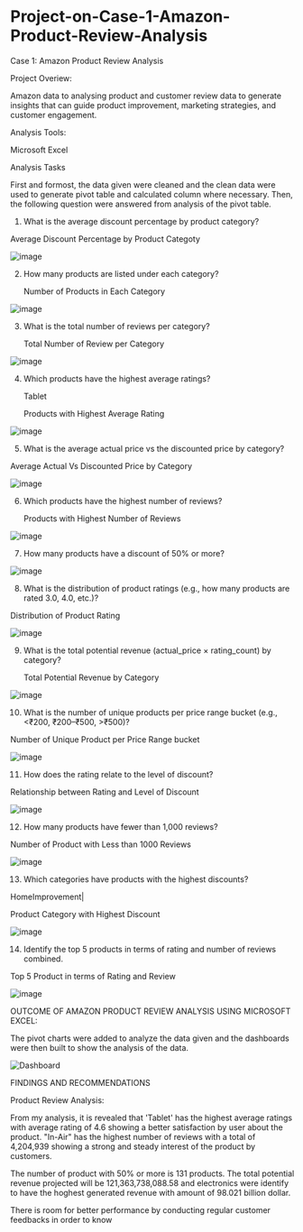 # Project-on-Case-1-Amazon-Product-Review-Analysis
Case 1: Amazon Product Review Analysis

Project Overiew:

Amazon data to analysing product and customer review data to generate insights that can 
guide product improvement, marketing strategies, and customer engagement.

Analysis Tools:

Microsoft Excel

Analysis Tasks

First and formost, the data given were cleaned and the clean data were used to generate pivot table and calculated column where necessary. Then, the following question were answered from analysis of the pivot table.

1. What is the average discount percentage by product category?

Average Discount Percentage by Product Categoty		

![image](https://github.com/user-attachments/assets/91a65a00-5c8f-45e8-86a6-169b0f3ea50a)

2. How many products are listed under each category?

   Number of Products in Each Category
   	
![image](https://github.com/user-attachments/assets/d0dd7566-9e43-4769-a28a-57ea21a936fa)

3. What is the total number of reviews per category?

   Total Number of Review per Category
   	
![image](https://github.com/user-attachments/assets/10862e7c-17b2-4956-a139-fe582582fabe)

4. Which products have the highest average ratings?
   
   Tablet

   Products with Highest Average  Rating 	

![image](https://github.com/user-attachments/assets/02ec3e85-ab43-4b84-a66b-deb78c1838e9)

5. What is the average actual price vs the discounted price by category?

Average Actual Vs Discounted Price by Category			

![image](https://github.com/user-attachments/assets/c62f784f-25cd-4f83-a052-8dafd4790eeb) 

6. Which products have the highest number of reviews?

   Products with Highest Number of Reviews	

![image](https://github.com/user-attachments/assets/4f3622c4-7448-4e49-b9ca-9f6968de5077)

7. How many products have a discount of 50% or more? 

![image](https://github.com/user-attachments/assets/fb910d4b-c626-4fb7-a05b-6ee186c28b70)

8. What is the distribution of product ratings (e.g., how many products are rated 3.0, 
4.0, etc.)?

Distribution of Product Rating	

![image](https://github.com/user-attachments/assets/f1a6597b-8ea4-474a-b365-07c4a2083adb)

9. What is the total potential revenue (actual_price × rating_count) by category?

   Total Potential Revenue by Category	

![image](https://github.com/user-attachments/assets/48acc3b8-5719-463d-9bd4-0fe6a60e8d87)


10. What is the number of unique products per price range bucket (e.g., <₹200, 
₹200–₹500, >₹500)?

Number of Unique Product per Price Range bucket		

![image](https://github.com/user-attachments/assets/2df3b6e8-995c-418d-bc37-ef98b39fa97a)


11. How does the rating relate to the level of discount?

Relationship between Rating and Level of Discount	

![image](https://github.com/user-attachments/assets/ea731e53-2a15-400c-ad18-f0f75c6d635b)


12. How many products have fewer than 1,000 reviews?

Number of Product with Less than 1000 Reviews	

![image](https://github.com/user-attachments/assets/04e9bb08-c256-43cc-849b-d6dfb12be56f)

13. Which categories have products with the highest discounts?

HomeImprovement|

Product Category with Highest Discount		

![image](https://github.com/user-attachments/assets/14159e99-5ed8-46b1-a523-13de88fda59a)

14. Identify the top 5 products in terms of rating and number of reviews combined.

Top 5 Product in terms of Rating and Review	

![image](https://github.com/user-attachments/assets/474fd8e9-573e-4e74-a90a-78d6d7f5f508)


OUTCOME OF AMAZON PRODUCT REVIEW ANALYSIS USING MICROSOFT EXCEL:

The pivot charts were added to analyze the data given and the dashboards were then built to show the analysis of the data.


![Dashboard](https://github.com/user-attachments/assets/49b5d55f-2203-42af-a376-9780b8d16667)


FINDINGS AND RECOMMENDATIONS

Product Review Analysis:

From my analysis, it is revealed that 'Tablet' has the highest average ratings with average rating of 4.6 showing a better satisfaction by user about the product. "In-Air" has the highest number of reviews with a total of 4,204,939 showing a strong and steady interest of the product by customers.

The number of product with 50% or more is 131 products. 
The total potential revenue projected will be 121,363,738,088.58 and electronics were identify to have the hoghest generated revenue with amount of 98.021 billion dollar. 

There is room for better performance by conducting regular customer feedbacks in order to know
